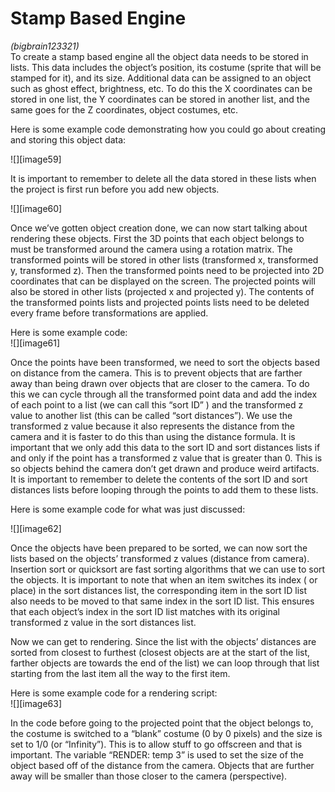 # Stamp Based Engine
*(bigbrain123321)*  
     To create a stamp based engine all the object data needs to be stored in lists. This data includes the object’s position, its costume (sprite that will be stamped for it), and its size. Additional data can be assigned to an object such as ghost effect, brightness, etc.  To do this the X coordinates can be stored in one list, the Y coordinates can be stored in another list, and the same goes for the Z coordinates, object costumes, etc.

Here is some example code demonstrating how you could go about creating and storing this object data:

![][image59]

It is important to remember to delete all the data stored in these lists when the project is first run before you add new objects.

![][image60]

Once we’ve gotten object creation done, we can now start talking about rendering these objects. First the 3D points that each object belongs to must be transformed around the camera using a rotation matrix. The transformed points will be stored in other lists (transformed x, transformed y, transformed z). Then the transformed points need to be projected into 2D coordinates that can be displayed on the screen. The projected points will also be stored in other lists (projected x and projected y). The contents of the transformed points lists and projected points lists need to be deleted every frame before transformations are applied.

Here is some example code:  
![][image61]

Once the points have been transformed, we need to sort the objects based on distance from the camera. This is to prevent objects that are farther away than being drawn over objects that are closer to the camera. To do this we can cycle through all the transformed point data and add the index of each point to a list (we can call this “sort ID” ) and the transformed z value to another list (this can be called “sort distances”). We use the transformed z value because it also represents the distance from the camera and it is faster to do this than using the distance formula. It is important that we only add this data to the sort ID and sort distances lists if and only if the point has a transformed z value that is greater than 0\. This is so objects behind the camera don’t get drawn and produce weird artifacts. It is important to remember to delete the contents of the sort ID and sort distances lists before looping through the points to add them to these lists.

Here is some example code for what was just discussed:

![][image62]

Once the objects have been prepared to be sorted, we can now sort the lists based on the objects’ transformed z values (distance from camera). Insertion sort or quicksort are fast sorting algorithms that we can use to sort the objects. It is important to note that when an item switches its index ( or place)  in the sort distances list, the corresponding item in the sort ID list also needs to be moved to that same index in the sort ID list. This ensures that each object’s index in the sort ID list matches with its original transformed z value in the sort distances list.

Now we can get to rendering. Since the list with the objects’ distances are sorted from closest to furthest (closest objects are at the start of the list, farther objects are towards the end of the list) we can loop through that list starting from the last item all the way to the first item. 

Here is some example code for a rendering script:  
![][image63]

In the code before going to the projected point that the object belongs to, the costume is switched to a “blank” costume (0 by 0 pixels) and the size is set to 1/0 (or “Infinity”). This is to allow stuff to go offscreen and that is important. The variable “RENDER: temp 3” is used to set the size of the object based off of the distance from the camera. Objects that are further away will be smaller than those closer to the camera (perspective). 

## 